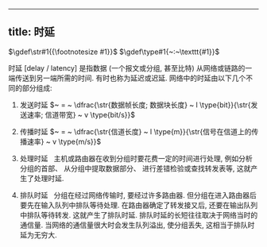 
---
title: 时延
---

$\gdef\str#1{{\footnotesize #1}}$
$\gdef\type#1{~:~\texttt{#1}}$

时延 [delay / latency] 是指数据 (一个报文或分组, 甚至比特) 从网络或链路的一端传送到另一端所需的时间. 有时也称为延迟或迟延. 网络中的时延由以下几个不同的部分组成: 

1. 发送时延 $~ = ~ \dfrac{\str{数据帧长度; 数据块长度} ~ l \type{bit}}{\str{发送速率; 信道带宽} ~ v \type{bit/s}}$

1. 传播时延 $~ = ~ \dfrac{\str{信道长度} ~ l \type{m}}{\str{信号在信道上的传播速率} ~ v \type{m/s}}$

1. 处理时延 &nbsp; 主机或路由器在收到分组时要花费⼀定的时间进⾏处理, 例如分析分组的⾸部、 从分组中提取数据部分、 进⾏差错检验或查找转发表等, 这就产⽣了处理时延.

1. 排队时延 &nbsp; 分组在经过⽹络传输时, 要经过许多路由器. 但分组在进⼊路由器后要先在输⼊队列中排队等待处理. 在路由器确定了转发接⼜后, 还要在输出队列中排队等待转发. 这就产⽣了排队时延. 排队时延的长短往往取决于⽹络当时的通信量. 当⽹络的通信量很⼤时会发⽣队列溢出, 使分组丢失, 这相当于排队时延为⽆穷⼤.


